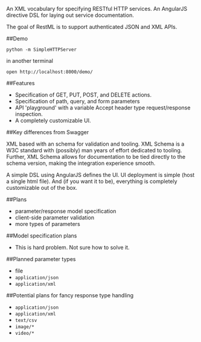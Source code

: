 An XML vocabulary for specifying RESTful HTTP services.
An AngularJS directive DSL for laying out service documentation.

The goal of RestML is to support authenticated JSON and XML APIs.

##Demo

    python -m SimpleHTTPServer

in another terminal

    open http://localhost:8000/demo/

##Features

- Specification of GET, PUT, POST, and DELETE actions.
- Specification of path, query, and form parameters
- API 'playground' with a variable Accept header type
request/response inspection.
- A completely customizable UI.

##Key differences from Swagger

XML based with an schema for validation and tooling. XML Schema is a W3C
standard with (possibly) man years of effort dedicated to tooling. Further,
XML Schema allows for documentation to be tied directly to the schema
version, making the integration experience smooth.

A simple DSL using AngularJS defines the UI. UI deployment is simple
(host a single html file). And (if you want it to be), everything is
completely customizable out of the box.

##Plans

- parameter/response model specification
- client-side parameter validation
- more types of parameters

##Model specification plans

- This is hard problem. Not sure how to solve it.

##Planned parameter types

- file
- `application/json`
- `application/xml`

##Potential plans for fancy response type handling

- `application/json`
- `application/xml`
- `text/csv`
- `image/*`
- `video/*`

